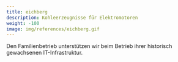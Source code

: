 ```yaml
---
title: eichberg
description: Kohleerzeugnisse für Elektromotoren
weight: -100
image: img/references/eichberg.gif
---
```

Den Familienbetrieb unterstützen wir beim Betrieb ihrer historisch gewachsenen IT-Infrastruktur.
